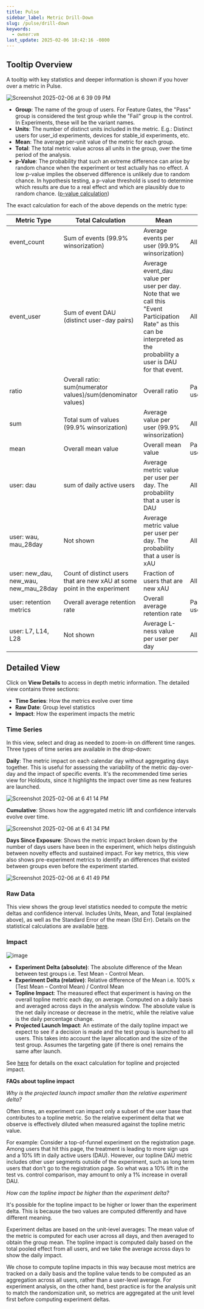 ```yaml
---
title: Pulse
sidebar_label: Metric Drill-Down
slug: /pulse/drill-down
keywords:
  - owner:vm
last_update: 2025-02-06 18:42:16 -0800
---
```


## Tooltip Overview

A tooltip with key statistics and deeper information is shown if you hover over a metric in Pulse.

![Screenshot 2025-02-06 at 6 39 09 PM](https://github.com/user-attachments/assets/767a8861-6034-4a60-966b-6d3ad94b843b)

- **Group**: The name of the group of users. For Feature Gates, the "Pass" group is considered the test group while the "Fail" group is the control. In Experiments, these will be the variant names.
- **Units**: The number of distinct units included in the metric. E.g.: Distinct users for user_id experiments, devices for stable_id experiments, etc.
- **Mean**: The average per-unit value of the metric for each group.
- **Total**: The total metric value across all units in the group, over the time period of the analysis.
- **p-Value**: The probability that such an extreme difference can arise by random chance when the experiment or test actually has no effect. A low p-value implies the observed difference is unlikely due to random chance. In hypothesis testing, a p-value threshold is used to determine which results are due to a real effect and which are plausibly due to random chance. ([p-value calculation](/stats-engine/p-value))

The exact calculation for each of the above depends on the metric type: 

| Metric Type      | Total Calculation       | Mean           | Units          |
|------------------|-------------------------|----------------|----------------|
| event_count      | Sum of events (99.9% winsorization)           | Average events per user (99.9% winsorization)  | All users  |
| event_user       | Sum of event DAU (distinct user-day pairs) | Average event_dau value per user per day. Note that we call this "Event Participation Rate" as this can be interpreted as the probability a user is DAU for that event.  | All users |
| ratio            | Overall ratio: sum(numerator values)/sum(denominator values)  | Overall ratio  |  Participating users |
| sum              | Total sum of values (99.9% winsorization)     | Average value per user (99.9% winsorization)   | All users |
| mean             | Overall mean value    | Overall mean value   | Participating users |
| user: dau | sum of daily active users   | Average metric value per user per day. The probability that a user is DAU | All users |
| user: wau, mau_28day | Not shown   | Average metric value per user per day. The probability that a user is xAU | All users |
| user: new_dau, new_wau, new_mau_28day |  Count of distinct users that are new xAU at some point in the experiment  | Fraction of users that are new xAU |  All users |
| user: retention metrics |  Overall average retention rate   | Overall average retention rate  | Participating users |
| user: L7, L14, L28 |  Not shown   | Average L-ness value per user per day  | All users |

## Detailed View

Click on **View Details** to access in depth metric information.  The detailed view contains three sections: 
- **Time Series**: How the metrics evolve over time
- **Raw Date**: Group level statistics
- **Impact**: How the experiment impacts the metric 

### Time Series

In this view, select and drag as needed to zoom-in on different time ranges.  Three types of time series are available in the drop-down:

**Daily**: The metric impact on each calendar day without aggregating days together.  This is useful for assessing the variability of the metric day-over-day and the impact of specific events.  It's the recommended time series view for Holdouts, since it highlights the impact over time as new features are launched. 

![Screenshot 2025-02-06 at 6 41 14 PM](https://github.com/user-attachments/assets/f42453a6-e413-47d5-b176-bb3e9b49a915)

**Cumulative**: Shows how the aggregated metric lift and confidence intervals evolve over time. 

![Screenshot 2025-02-06 at 6 41 34 PM](https://github.com/user-attachments/assets/b2e9aea9-98fb-4e29-bccf-abae356d0173)
 
**Days Since Exposure**: Shows the metric impact broken down by the number of days users have been in the experiment, which helps distinguish between novelty effects and sustained impact.  For key metrics, this view also shows pre-experiment metrics to identify an differences that existed between groups even before the experiment started.  

![Screenshot 2025-02-06 at 6 41 49 PM](https://github.com/user-attachments/assets/17eeb054-43d8-424c-b43a-85c682bfcfb8)


### Raw Data

This view shows the group level statistics needed to compute the metric deltas and confidence interval.  Includes Units, Mean, and Total (explained above), as well as the Standard Error of the mean (Std Err).  Details on the statistical calculations are available [here](/stats-engine).

### Impact

![image](https://user-images.githubusercontent.com/90343952/171754168-624f740e-bdd6-46ea-a2e3-8d70e637ff75.png)

- **Experiment Delta (absolute)**: The absolute difference of the Mean between test groups i.e. Test Mean - Control Mean.
- **Experiment Delta (relative)**: Relative difference of the Mean i.e. 100% x (Test Mean – Control Mean) / Control Mean
- **Topline Impact**: The measured effect that experiment is having on the overall topline metric each day, on average.  Computed on a daily basis and averaged across days in the analysis window.  The absolute value is the net daily increase or decrease in the metric, while the relative value is the daily percentage change.
- **Projected Launch Impact**: An estimate of the daily topline impact we expect to see if a decision is made and the test group is launched to all users.  This takes into account the layer allocation and the size of the test group.  Assumes the targeting gate (if there is one) remains the same after launch.

See [here](/stats-engine/topline-impact) for details on the exact calculation for topline and projected impact.

**FAQs about topline impact**

*Why is the projected launch impact smaller than the relative experiment delta?*

Often times, an experiment can impact only a subset of the user base that contributes to a topline metric.  So the relative experiment delta that we observe is effectively diluted when measured against the topline metric value.  

For example: Consider a top-of-funnel experiment on the registration page.  Among users that hit this page, the treatment is leading to more sign ups and a 10% lift in daily active users (DAU).  However, our topline DAU metric includes other user segments outside of the experiment, such as long term users that don't go to the registration page.  So what was a 10% lift in the test vs. control comparison, may amount to only a 1% increase in overall DAU.

*How can the topline impact be higher than the experiment delta?*

It's possible for the topline impact to be higher or lower than the experiment delta.  This is because the two values are computed differently and have different meaning.  

Experiment deltas are based on the unit-level averages: The mean value of the metric is computed for each user across all days, and then averaged to obtain the group mean.  The topline impact is computed daily based on the total pooled effect from all users, and we take the average across days to show the daily impact.  

We chose to compute topline impacts in this way because most metrics are tracked on a daily basis and the topline value tends to be computed as an aggregation across all users, rather than a user-level average.  For experiment analysis, on the other hand, best practice is for the analysis unit to match the randomization unit, so metrics are aggregated at the unit level first before computing experiment deltas.


